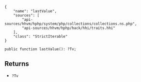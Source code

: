 ``` yamlmeta
{
    "name": "lastValue",
    "sources": [
        "api-sources/hhvm/hphp/system/php/collections/collections.ns.php",
        "api-sources/hhvm/hphp/hack/hhi/traits.hhi"
    ],
    "class": "StrictIterable"
}
```




``` Hack
public function lastValue(): ?Tv;
```




## Returns




+ ` ?Tv `
<!-- HHAPIDOC -->
